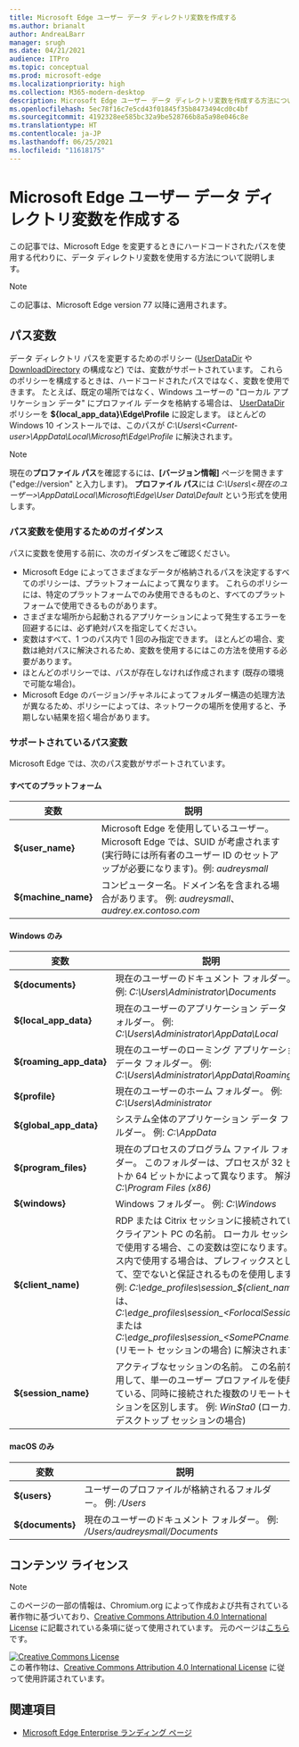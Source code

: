 ```yaml
---
title: Microsoft Edge ユーザー データ ディレクトリ変数を作成する
ms.author: brianalt
author: AndreaLBarr
manager: srugh
ms.date: 04/21/2021
audience: ITPro
ms.topic: conceptual
ms.prod: microsoft-edge
ms.localizationpriority: high
ms.collection: M365-modern-desktop
description: Microsoft Edge ユーザー データ ディレクトリ変数を作成する方法について説明します
ms.openlocfilehash: 5ec78f16c7e5cd43f01845f35b8473494cd0c4bf
ms.sourcegitcommit: 4192328ee585bc32a9be528766b8a5a98e046c8e
ms.translationtype: HT
ms.contentlocale: ja-JP
ms.lasthandoff: 06/25/2021
ms.locfileid: "11618175"
---
```

# <a name="create-microsoft-edge-user-data-directory-variables"></a>Microsoft Edge ユーザー データ ディレクトリ変数を作成する

この記事では、Microsoft Edge を変更するときにハードコードされたパスを使用する代わりに、データ ディレクトリ変数を使用する方法について説明します。

>[!NOTE]
>この記事は、Microsoft Edge version 77 以降に適用されます。
## <a name="path-variables"></a>パス変数

データ ディレクトリ パスを変更するためのポリシー ([UserDataDir](microsoft-edge-policies.md#userdatadir) や [DownloadDirectory](microsoft-edge-policies.md#downloaddirectory) の構成など) では、変数がサポートされています。 これらのポリシーを構成するときは、ハードコードされたパスではなく、変数を使用できます。 たとえば、既定の場所ではなく、Windows ユーザーの "ローカル アプリケーション データ" にプロファイル データを格納する場合は、 [UserDataDir](microsoft-edge-policies.md#userdatadir) ポリシーを **${local_app_data}\Edge\Profile** に設定します。 ほとんどの Windows 10 インストールでは、このパスが *C:\Users\\&lt;Current-user&gt;\AppData\Local\Microsoft\Edge\Profile* に解決されます。

>[!NOTE]
>現在の**プロファイル パス**を確認するには、**[バージョン情報]** ページを開きます ("edge://version" と入力します)。 **プロファイル パス**には *C:\Users\\&lt;現在のユーザー&gt;\AppData\Local\Microsoft\Edge\User Data\Default* という形式を使用します。

### <a name="guidance-for-using-path-variables"></a>パス変数を使用するためのガイダンス

パスに変数を使用する前に、次のガイダンスをご確認ください。

- Microsoft Edge によってさまざまなデータが格納されるパスを決定するすべてのポリシーは、プラットフォームによって異なります。 これらのポリシーには、特定のプラットフォームでのみ使用できるものと、すべてのプラットフォームで使用できるものがあります。
- さまざまな場所から起動されるアプリケーションによって発生するエラーを回避するには、必ず絶対パスを指定してください。
- 変数はすべて、1 つのパス内で 1 回のみ指定できます。 ほとんどの場合、変数は絶対パスに解決されるため、変数を使用するにはこの方法を使用する必要があります。
- ほとんどのポリシーでは、パスが存在しなければ作成されます (既存の環境で可能な場合)。
- Microsoft Edge のバージョン/チャネルによってフォルダー構造の処理方法が異なるため、ポリシーによっては、ネットワークの場所を使用すると、予期しない結果を招く場合があります。

### <a name="supported-path-variables"></a>サポートされているパス変数

Microsoft Edge では、次のパス変数がサポートされています。

#### <a name="all-platforms"></a>すべてのプラットフォーム

| 変数 | 説明 |
| --- | --- |
| **${user_name}** | Microsoft Edge を使用しているユーザー。 Microsoft Edge では、SUID が考慮されます (実行時には所有者のユーザー ID のセットアップが必要になります)。例: *audreysmall* |
| **${machine_name}** | コンピューター名。ドメイン名を含まれる場合があります。 例: *audreysmall*、*audrey.ex.contoso.com* |

#### <a name="windows-only"></a>Windows のみ

| 変数 | 説明 |
| --- | --- |
| **${documents}** | 現在のユーザーのドキュメント フォルダー。 例: *C:\Users\Administrator\Documents* |
|**${local_app_data}** | 現在のユーザーのアプリケーション データ フォルダー。 例: *C:\Users\Administrator\AppData\Local* |
|**${roaming_app_data}** | 現在のユーザーのローミング アプリケーション データ フォルダー。 例: *C:\Users\Administrator\AppData\Roaming* |
| **${profile}** | 現在のユーザーのホーム フォルダー。 例: *C:\Users\Administrator* |
| **${global_app_data}** | システム全体のアプリケーション データ フォルダー。 例: *C:\AppData* |
| **${program_files}** | 現在のプロセスのプログラム ファイル フォルダー。 このフォルダーは、プロセスが 32 ビットか 64 ビットかによって異なります。 解決例: *C:\Program Files (x86)* |
| **${windows}** | Windows フォルダー。 例: *C:\Windows* |
| **${client_name)** | RDP または Citrix セッションに接続されているクライアント PC の名前。 ローカル セッションで使用する場合、この変数は空になります。 パス内で使用する場合は、プレフィックスとして、空でないと保証されるものを使用します。 例: *C:\edge_profiles\session_${client_name}* は、*C:\edge_profiles\session_&lt;ForlocalSessions&gt;* または *C:\edge_profiles\session_&lt;SomePCname&gt;* (リモート セッションの場合) に解決されます。 |
| **${session_name}** | アクティブなセッションの名前。 この名前を使用して、単一のユーザー プロファイルを使用している、同時に接続された複数のリモートセッションを区別します。 例: *WinSta0* (ローカル デスクトップ セッションの場合) |

#### <a name="macos-only"></a>macOS のみ

| 変数 | 説明 |
| --- | --- |
| **${users}** | ユーザーのプロファイルが格納されるフォルダー。 例: */Users* |
| **${documents}** | 現在のユーザーのドキュメント フォルダー。 例: */Users/audreysmall/Documents* |

## <a name="content-license"></a>コンテンツ ライセンス

>[!NOTE]
>このページの一部の情報は、Chromium.org によって作成および共有されている著作物に基づいており、[Creative Commons Attribution 4.0 International License](http://creativecommons.org/licenses/by/4.0/) に記載されている条項に従って使用されています。 元のページは[こちら](https://www.chromium.org/administrators/policy-list-3/user-data-directory-variables)です。
  
<a rel="license" href="http://creativecommons.org/licenses/by/4.0/"><img alt="Creative Commons License" style="border-width:0" src="https://i.creativecommons.org/l/by/4.0/88x31.png" /></a><br/>この著作物は、<a rel="license" href="http://creativecommons.org/licenses/by/4.0/">Creative Commons Attribution 4.0 International License</a> に従って使用許諾されています。
## <a name="see-also"></a>関連項目

- [Microsoft Edge Enterprise ランディング ページ](https://aka.ms/EdgeEnterprise)